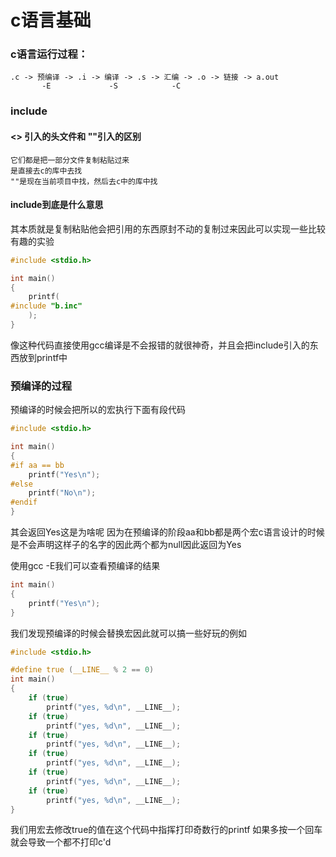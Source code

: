 # c语言基础

### c语言运行过程：
    .c -> 预编译 -> .i -> 编译 -> .s -> 汇编 -> .o -> 链接 -> a.out
           -E             -S            -C

### include
#### <> 引入的头文件和 ""引入的区别
    它们都是把一部分文件复制粘贴过来
    是直接去c的库中去找
    ""是现在当前项目中找，然后去c中的库中找

#### include到底是什么意思

其本质就是复制粘贴他会把引用的东西原封不动的复制过来因此可以实现一些比较有趣的实验
```c
#include <stdio.h>

int main()
{
    printf(
#include "b.inc"
    );
}
```
像这种代码直接使用gcc编译是不会报错的就很神奇，并且会把include引入的东西放到printf中

### 预编译的过程

预编译的时候会把所以的宏执行下面有段代码
```c
#include <stdio.h>

int main()
{
#if aa == bb
    printf("Yes\n");
#else
    printf("No\n");
#endif
}
```
其会返回Yes这是为啥呢 因为在预编译的阶段aa和bb都是两个宏c语言设计的时候是不会声明这样子的名字的因此两个都为null因此返回为Yes

使用gcc -E我们可以查看预编译的结果
```c
int main()
{
    printf("Yes\n");
}
```
我们发现预编译的时候会替换宏因此就可以搞一些好玩的例如
```c
#include <stdio.h>

#define true (__LINE__ % 2 == 0)
int main()
{
    if (true)
        printf("yes, %d\n", __LINE__);
    if (true)
        printf("yes, %d\n", __LINE__);
    if (true)
        printf("yes, %d\n", __LINE__);
    if (true)
        printf("yes, %d\n", __LINE__);
    if (true)
        printf("yes, %d\n", __LINE__);
    if (true)
        printf("yes, %d\n", __LINE__);
}

```
我们用宏去修改true的值在这个代码中指挥打印奇数行的printf 如果多按一个回车就会导致一个都不打印c'd